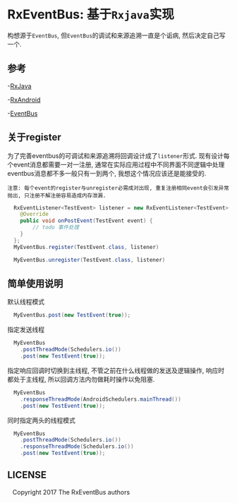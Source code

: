 # RxEventBus: 基于`Rxjava`实现

构想源于`EventBus`, 但`EventBus`的调试和来源追溯一直是个诟病, 然后决定自己写一个.

## 参考
-[RxJava](https://github.com/ReactiveX/RxJava)

-[RxAndroid](https://github.com/ReactiveX/RxAndroid)

-[EventBus](https://github.com/greenrobot/EventBus)

## 关于register

为了完善eventbus的可调试和来源追溯将回调设计成了`listener`形式. 现有设计每个event消息都需要一对一注册, 通常在实际应用过程中不同界面不同逻辑中处理eventbus消息都不多一般只有一到两个, 我想这个情况应该还是能接受的.

`注意: 每个event的register与unregister必需成对出现, 重复注册相同event会引发异常抛出, 只注册不解注册容易造成内存泄漏.`

```java
  RxEventListener<TestEvent> listener = new RxEventListener<TestEvent>(){
    @Override
    public void onPostEvent(TestEvent event) {
        // todo 事件处理
    }
  };
  MyEventBus.register(TestEvent.class, listener)
```

```java
  MyEventBus.unregister(TestEvent.class, listener)
```

## 简单使用说明

默认线程模式
```java
  MyEventBus.post(new TestEvent(true));
```

指定发送线程
```java
  MyEventBus
    .postThreadMode(Schedulers.io())
    .post(new TestEvent(true));
```

指定响应回调时切换到主线程, 不管之前在什么线程做的发送及逻辑操作, 响应时都处于主线程, 所以回调方法内勿做耗时操作以免阻塞.
```java
  MyEventBus
    .responseThreadMode(AndroidSchedulers.mainThread())
    .post(new TestEvent(true));
```

同时指定两头的线程模式
```java
  MyEventBus
    .postThreadMode(Schedulers.io())
    .responseThreadMode(Schedulers.io())
    .post(new TestEvent(true));
```

## LICENSE

    Copyright 2017 The RxEventBus authors

